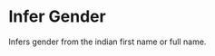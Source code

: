 Infer Gender
==============================

Infers gender from the indian first name or full name.
